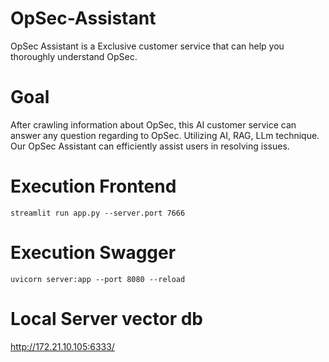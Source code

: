 # OpSec-Assistant
OpSec Assistant is a Exclusive customer service that can help you thoroughly understand OpSec.

# Goal
After crawling information about OpSec, this AI customer service can answer any question regarding to OpSec. Utilizing AI, RAG, LLm technique. Our OpSec Assistant can efficiently assist users in resolving issues.

# Execution Frontend
```
streamlit run app.py --server.port 7666
```

# Execution Swagger
```
uvicorn server:app --port 8080 --reload
```

# Local Server vector db
http://172.21.10.105:6333/